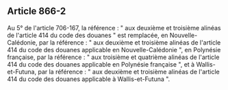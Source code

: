 Article 866-2
----
Au 5° de l'article 706-167, la référence : " aux deuxième et troisième alinéas
de l'article 414 du code des douanes " est remplacée, en Nouvelle-Calédonie, par
la référence : " aux deuxième et troisième alinéas de l'article 414 du code des
douanes applicable en Nouvelle-Calédonie ", en Polynésie française, par la
référence : " aux troisième et quatrième alinéas de l'article 414 du code des
douanes applicable en Polynésie française ", et à Wallis-et-Futuna, par la
référence : " aux deuxième et troisième alinéas de l'article 414 du code des
douanes applicable à Wallis-et-Futuna ".
